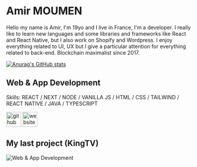 # Amir MOUMEN


Hello my name is Amir, I'm 19yo and I live in France, I'm a developer. I really like to learn new languages and some libraries and frameworks like React and React Native, but I also work on Shopify and Wordpress. I enjoy everything related to UI, UX but I give a particular attention for everything related to back-end.
Blockchain maximalist since 2017.


[![Anurag's GitHub stats](https://github-readme-stats.vercel.app/api?username=Zayox)](https://github.com/anuraghazra/github-readme-stats)


## Web & App Development


Skills: REACT / NEXT / NODE / VANILLA JS / HTML / CSS / TAILWIND / REACT NATIVE / JAVA / TYPESCRIPT


[<img src='https://cdn.jsdelivr.net/npm/simple-icons@3.0.1/icons/github.svg' alt='github' height='40'>](https://github.com/zayox)  [<img src='https://cdn.jsdelivr.net/npm/simple-icons@3.0.1/icons/icloud.svg' alt='website' height='40'>](zayox.github.io)  


## My last project (KingTV)

![Web & App Development](https://www.linkpicture.com/q/Amir-banner_1.jpg)










